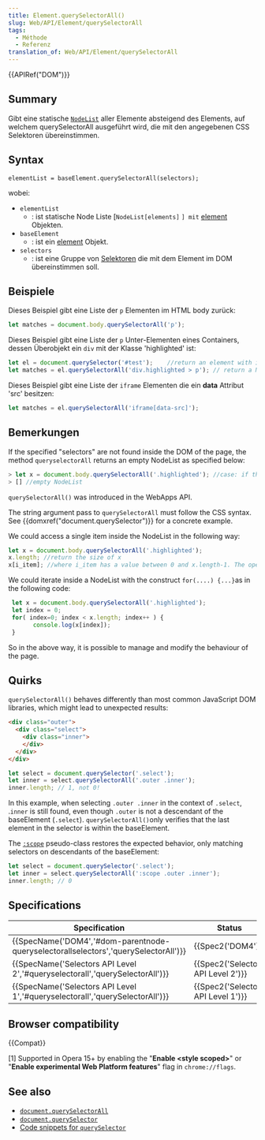```yaml
---
title: Element.querySelectorAll()
slug: Web/API/Element/querySelectorAll
tags:
  - Méthode
  - Referenz
translation_of: Web/API/Element/querySelectorAll
---
```

{{APIRef("DOM")}}

## Summary

Gibt eine statische [`NodeList`](/de/docs/DOM/NodeList "DOM/NodeList") aller Elemente absteigend des Elements, auf welchem querySelectorAll ausgeführt wird, die mit den angegebenen CSS Selektoren übereinstimmen.

## Syntax

    elementList = baseElement.querySelectorAll(selectors);

wobei:

- `elementList`
  - : ist statische Node Liste \[`NodeList[elements]` `] mit` [element](/de/docs/DOM/element "DOM/Element") Objekten.
- `baseElement`
  - : ist ein [element](/de/docs/DOM/element "DOM/element") Objekt.
- `selectors`
  - : ist eine Gruppe von [Selektoren](/de/docs/Web/Guide/CSS/Getting_Started/Selectors) die mit dem Element im DOM übereinstimmen soll.

## Beispiele

Dieses Beispiel gibt eine Liste der `p` Elementen im HTML body zurück:

```js
let matches = document.body.querySelectorAll('p');
```

Dieses Beispiel gibt eine Liste der `p` Unter-Elementen eines Containers, dessen Überobjekt ein `div` mit der Klasse 'highlighted' ist:

```js
let el = document.querySelector('#test');    //return an element with id='test'
let matches = el.querySelectorAll('div.highlighted > p'); // return a NodeList of p wrapped in a div with attribute class "highlighted"
```

Dieses Beispiel gibt eine Liste der `iframe` Elementen die ein **data** Attribut 'src' besitzen:

```js
let matches = el.querySelectorAll('iframe[data-src]');
```

## Bemerkungen

If the specified "selectors" are not found inside the DOM of the page, the method `queryselectorAll` returns an empty NodeList as specified below:

```js
> let x = document.body.querySelectorAll('.highlighted'); //case: if the class highlighted doesn't exist in any attribute "class" of the DOM the result is
> [] //empty NodeList
```

`querySelectorAll()` was introduced in the WebApps API.

The string argument pass to `querySelectorAll` must follow the CSS syntax. See {{domxref("document.querySelector")}} for a concrete example.

We could access a single item inside the NodeList in the following way:

```js
let x = document.body.querySelectorAll('.highlighted');
x.length; //return the size of x
x[i_item]; //where i_item has a value between 0 and x.length-1. The operator "[]" return as in an array the element at index "i_item"
```

We could iterate inside a NodeList with the construct `for(....) {...}`as in the following code:

```js
 let x = document.body.querySelectorAll('.highlighted');
 let index = 0;
 for( index=0; index < x.length; index++ ) {
       console.log(x[index]);
 }
```

So in the above way, it is possible to manage and modify the behaviour of the page.

## Quirks

`querySelectorAll()` behaves differently than most common JavaScript DOM libraries, which might lead to unexpected results:

```html
<div class="outer">
  <div class="select">
    <div class="inner">
    </div>
  </div>
</div>
```

```js
let select = document.querySelector('.select');
let inner = select.querySelectorAll('.outer .inner');
inner.length; // 1, not 0!
```

In this example, when selecting `.outer .inner` in the context of `.select`, .`inner` is still found, even though `.outer` is not a descendant of the baseElement (`.select`).
`querySelectorAll()`only verifies that the last element in the selector is within the baseElement.

The [`:scope`](/en-US/docs/Web/CSS/:scope) pseudo-class restores the expected behavior, only matching selectors on descendants of the baseElement:

```js
let select = document.querySelector('.select');
let inner = select.querySelectorAll(':scope .outer .inner');
inner.length; // 0
```

## Specifications

| Specification                                                                                                    | Status                                       | Comment |
| ---------------------------------------------------------------------------------------------------------------- | -------------------------------------------- | ------- |
| {{SpecName('DOM4','#dom-parentnode-queryselectorallselectors','querySelectorAll')}} | {{Spec2('DOM4')}}                     |         |
| {{SpecName('Selectors API Level 2','#queryselectorall','querySelectorAll')}}             | {{Spec2('Selectors API Level 2')}} |         |
| {{SpecName('Selectors API Level 1','#queryselectorall','querySelectorAll')}}             | {{Spec2('Selectors API Level 1')}} |         |

## Browser compatibility

{{Compat}}

\[1] Supported in Opera 15+ by enabling the "**Enable \<style scoped>**" or "**Enable experimental Web Platform features**" flag in `chrome://flags`.

## See also

- [`document.querySelectorAll`](/de/docs/DOM/Document.querySelectorAll "DOM/document.querySelectorAll")
- [`document.querySelector`](/de/docs/DOM/Document.querySelector "DOM/document.querySelector")
- [Code snippets for `querySelector`](/de/docs/Code_snippets/QuerySelector "Code_snippets/QuerySelector")
